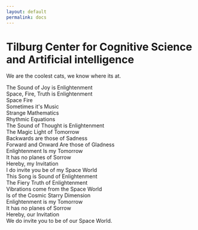 ```yaml
---
layout: default
permalink: docs
---
```


# Tilburg Center for Cognitive Science and Artificial intelligence

We are the coolest cats, we know where its at.

The Sound of Joy is Enlightenment  
Space, Fire, Truth is Enlightenment  
Space Fire  
Sometimes it's Music  
Strange Mathematics  
Rhythmic Equations  
The Sound of Thought is Enlightenment  
The Magic Light of Tomorrow  
Backwards are those of Sadness  
Forward and Onward Are those of Gladness  
Enlightenment Is my Tomorrow  
It has no planes of Sorrow  
Hereby, my Invitation  
I do invite you be of my Space World  
This Song is Sound of Enlightenment  
The Fiery Truth of Enlightenment  
Vibrations come from the Space World  
Is of the Cosmic Starry Dimension  
Enlightenment is my Tomorrow  
It has no planes of Sorrow  
Hereby, our Invitation  
We do invite you to be of our Space World.  
